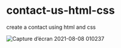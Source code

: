 # contact-us-html-css
create a contact using html and css

![Capture d’écran 2021-08-08 010237](https://user-images.githubusercontent.com/73079423/128616656-6b7699b7-ca96-4ddb-a057-1250a33021cf.jpg)
